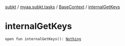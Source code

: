 [subkt](../../index.md) / [myaa.subkt.tasks](../index.md) / [BaseContext](index.md) / [internalGetKeys](./internal-get-keys.md)

# internalGetKeys

`open fun internalGetKeys(): `[`Nothing`](https://kotlinlang.org/api/latest/jvm/stdlib/kotlin/-nothing/index.html)